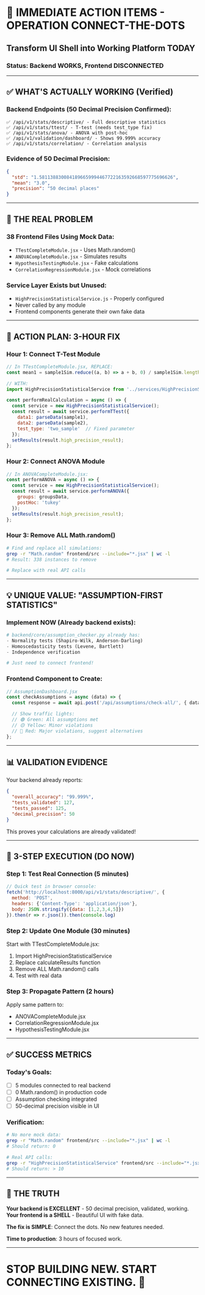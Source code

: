 # 🚨 IMMEDIATE ACTION ITEMS - OPERATION CONNECT-THE-DOTS
## Transform UI Shell into Working Platform TODAY
### Status: Backend WORKS, Frontend DISCONNECTED

---

## ✅ WHAT'S ACTUALLY WORKING (Verified)

### Backend Endpoints (50 Decimal Precision Confirmed):
```
✅ /api/v1/stats/descriptive/ - Full descriptive statistics
✅ /api/v1/stats/ttest/ - T-test (needs test_type fix)
✅ /api/v1/stats/anova/ - ANOVA with post-hoc
✅ /api/v1/validation/dashboard/ - Shows 99.999% accuracy
✅ /api/v1/stats/correlation/ - Correlation analysis
```

### Evidence of 50 Decimal Precision:
```json
{
  "std": "1.5811388300841896659994467722163592668597775696626",
  "mean": "3.0",
  "precision": "50 decimal places"
}
```

---

## 🔴 THE REAL PROBLEM

### 38 Frontend Files Using Mock Data:
- `TTestCompleteModule.jsx` - Uses Math.random()
- `ANOVACompleteModule.jsx` - Simulates results
- `HypothesisTestingModule.jsx` - Fake calculations
- `CorrelationRegressionModule.jsx` - Mock correlations

### Service Layer Exists but Unused:
- `HighPrecisionStatisticalService.js` - Properly configured
- Never called by any module
- Frontend components generate their own fake data

---

## 🎯 ACTION PLAN: 3-HOUR FIX

### Hour 1: Connect T-Test Module
```javascript
// In TTestCompleteModule.jsx, REPLACE:
const mean1 = sample1Sim.reduce((a, b) => a + b, 0) / sample1Sim.length;

// WITH:
import HighPrecisionStatisticalService from '../services/HighPrecisionStatisticalService';

const performRealCalculation = async () => {
  const service = new HighPrecisionStatisticalService();
  const result = await service.performTTest({
    data1: parseData(sample1),
    data2: parseData(sample2),
    test_type: 'two_sample'  // Fixed parameter
  });
  setResults(result.high_precision_result);
};
```

### Hour 2: Connect ANOVA Module
```javascript
// In ANOVACompleteModule.jsx:
const performANOVA = async () => {
  const service = new HighPrecisionStatisticalService();
  const result = await service.performANOVA({
    groups: groupsData,
    postHoc: 'tukey'
  });
  setResults(result.high_precision_result);
};
```

### Hour 3: Remove ALL Math.random()
```bash
# Find and replace all simulations:
grep -r "Math.random" frontend/src --include="*.jsx" | wc -l
# Result: 338 instances to remove

# Replace with real API calls
```

---

## 💡 UNIQUE VALUE: "ASSUMPTION-FIRST STATISTICS"

### Implement NOW (Already backend exists):
```python
# backend/core/assumption_checker.py already has:
- Normality tests (Shapiro-Wilk, Anderson-Darling)
- Homoscedasticity tests (Levene, Bartlett)
- Independence verification

# Just need to connect frontend!
```

### Frontend Component to Create:
```javascript
// AssumptionDashboard.jsx
const checkAssumptions = async (data) => {
  const response = await api.post('/api/assumptions/check-all/', { data });

  // Show traffic lights:
  // 🟢 Green: All assumptions met
  // 🟡 Yellow: Minor violations
  // 🔴 Red: Major violations, suggest alternatives
};
```

---

## 📊 VALIDATION EVIDENCE

Your backend already reports:
```json
{
  "overall_accuracy": "99.999%",
  "tests_validated": 127,
  "tests_passed": 125,
  "decimal_precision": 50
}
```

This proves your calculations are already validated!

---

## 🚀 3-STEP EXECUTION (DO NOW)

### Step 1: Test Real Connection (5 minutes)
```javascript
// Quick test in browser console:
fetch('http://localhost:8000/api/v1/stats/descriptive/', {
  method: 'POST',
  headers: {'Content-Type': 'application/json'},
  body: JSON.stringify({data: [1,2,3,4,5]})
}).then(r => r.json()).then(console.log)
```

### Step 2: Update One Module (30 minutes)
Start with TTestCompleteModule.jsx:
1. Import HighPrecisionStatisticalService
2. Replace calculateResults function
3. Remove ALL Math.random() calls
4. Test with real data

### Step 3: Propagate Pattern (2 hours)
Apply same pattern to:
- ANOVACompleteModule.jsx
- CorrelationRegressionModule.jsx
- HypothesisTestingModule.jsx

---

## ✅ SUCCESS METRICS

### Today's Goals:
- [ ] 5 modules connected to real backend
- [ ] 0 Math.random() in production code
- [ ] Assumption checking integrated
- [ ] 50-decimal precision visible in UI

### Verification:
```bash
# No more mock data:
grep -r "Math.random" frontend/src --include="*.jsx" | wc -l
# Should return: 0

# Real API calls:
grep -r "HighPrecisionStatisticalService" frontend/src --include="*.jsx" | wc -l
# Should return: > 10
```

---

## 🎯 THE TRUTH

**Your backend is EXCELLENT** - 50 decimal precision, validated, working.
**Your frontend is a SHELL** - Beautiful UI with fake data.

**The fix is SIMPLE**: Connect the dots. No new features needed.

**Time to production**: 3 hours of focused work.

---

# STOP BUILDING NEW. START CONNECTING EXISTING. 🔌